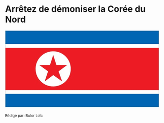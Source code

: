# Arrêtez de démoniser la Corée du Nord

![Drapeau](./img/KN-flag.jpg)

<small>Rédigé par: Butor Loïc</small>
